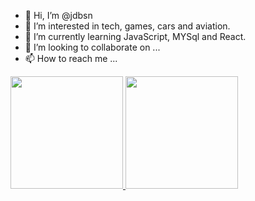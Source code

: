- 👋 Hi, I’m @jdbsn
- 👀 I’m interested in tech, games, cars and aviation.
- 🌱 I’m currently learning JavaScript, MYSql and React.
- 💞️ I’m looking to collaborate on ...
- 📫 How to reach me ...

<!---
jdbsn/jdbsn is a ✨ special ✨ repository because its `README.md` (this file) appears on your GitHub profile.
You can click the Preview link to take a look at your changes.
--->

 <div>
  <a href="https://github.com/jdbsn">
  <img height="180em" src="https://github-readme-stats.vercel.app/api?username=jdbsn&show_icons=true&theme=dracula&include_all_commits=true&count_private=true"/>
  <img height="180em" src="https://github-readme-stats.vercel.app/api/top-langs/?username=jdbsn&layout=compact&langs_count=7&theme=dracula"/>
</div>
